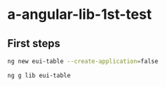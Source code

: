 # a-angular-lib-1st-test

## First steps

```bash
ng new eui-table --create-application=false
```

```bash
ng g lib eui-table
```

```bash

```
